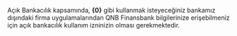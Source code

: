 Açık Bankacılık kapsamında, <b>{0}</b> gibi kullanmak isteyeceğiniz bankamız dışındaki firma uygulamalarından QNB Finansbank bilgilerinize erişebilmeniz için açık bankacılık kullanım izninizin olması gerekmektedir.
